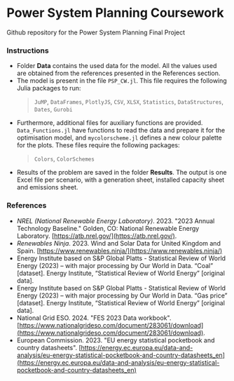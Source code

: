 # Power System Planning Coursework
Github repository for the Power System Planning Final Project

### Instructions
- Folder __Data__ contains the used data for the model. All the values used are obtained from the references presented in the References section.
- The model is present in the file `PSP_CW.jl`. This file requires the following Julia packages to run:
    > `JuMP`, `DataFrames`, `PlotlyJS`, `CSV`, `XLSX`, `Statistics`, `DataStructures`, `Dates`, `Gurobi`
- Furthermore, additional files for auxiliary functions are provided. `Data_Functions.jl` have functions to read the data and prepare it for the optimisation model, and `mycolorscheme.jl` defines a new colour palette for the plots. These files require the following packages:
    > `Colors`, `ColorSchemes`
- Results of the problem are saved in the folder __Results__. The output is one Excel file per scenario, with a generation sheet, installed capacity sheet and emissions sheet.


### References
- *NREL (National Renewable Energy Laboratory)*. 2023. "2023 Annual Technology Baseline." Golden, CO: National Renewable Energy Laboratory. [https://atb.nrel.gov/](https://atb.nrel.gov/). 
- *Renewables Ninja*. 2023. Wind and Solar Data for United Kingdom and Spain. [https://www.renewables.ninja/](https://www.renewables.ninja/)
- Energy Institute based on S&P Global Platts - Statistical Review of World Energy (2023) – with major processing by Our World in Data. “Coal” [dataset]. Energy Institute, “Statistical Review of World Energy” [original data].
- Energy Institute based on S&P Global Platts - Statistical Review of World Energy (2023) – with major processing by Our World in Data. “Gas price” [dataset]. Energy Institute, “Statistical Review of World Energy” [original data].
- National Grid ESO. 2024. "FES 2023 Data workbook". [https://www.nationalgrideso.com/document/283061/download](https://www.nationalgrideso.com/document/283061/download).
- European Commission. 2023. "EU energy statistical pocketbook and country datasheets". [https://energy.ec.europa.eu/data-and-analysis/eu-energy-statistical-pocketbook-and-country-datasheets_en](https://energy.ec.europa.eu/data-and-analysis/eu-energy-statistical-pocketbook-and-country-datasheets_en)